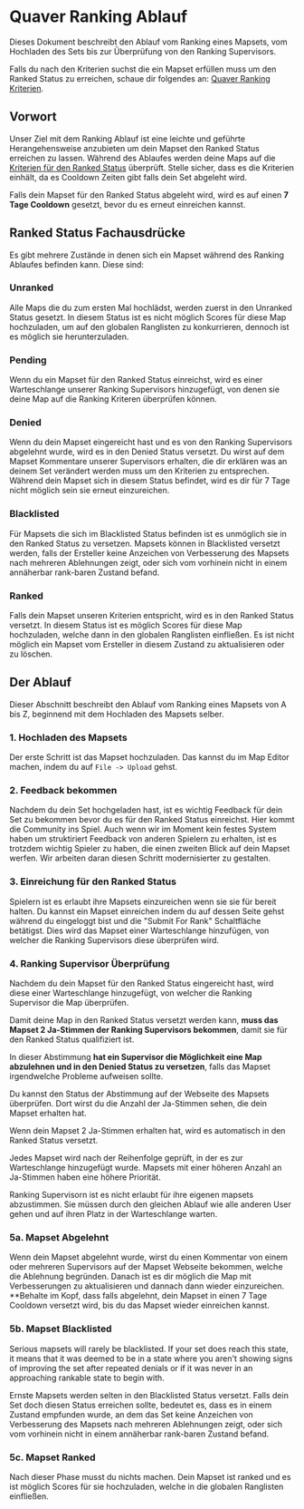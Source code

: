 # Quaver Ranking Ablauf

Dieses Dokument beschreibt den Ablauf vom Ranking eines Mapsets, vom Hochladen des Sets bis zur Überprüfung von den Ranking Supervisors.

Falls du nach den Kriterien suchst die ein Mapset erfüllen muss um den Ranked Status zu erreichen, schaue dir folgendes an: [Quaver Ranking Kriterien](/Ranking/Criteria).

## Vorwort

Unser Ziel mit dem Ranking Ablauf ist eine leichte und geführte Herangehensweise anzubieten um dein Mapset den Ranked Status erreichen zu lassen. Während des Ablaufes werden deine Maps auf die [Kriterien für den Ranked Status](/Ranking/Criteria) überprüft. Stelle sicher, dass es die Kriterien einhält, da es Cooldown Zeiten gibt falls dein Set abgeleht wird.

Falls dein Mapset für den Ranked Status abgeleht wird, wird es auf einen **7 Tage Cooldown** gesetzt, bevor du es erneut einreichen kannst.

## Ranked Status Fachausdrücke

Es gibt mehrere Zustände in denen sich ein Mapset während des Ranking Ablaufes befinden kann. Diese sind:

### Unranked

Alle Maps die du zum ersten Mal hochlädst, werden zuerst in den Unranked Status gesetzt. In diesem Status ist es nicht möglich Scores für diese Map hochzuladen, um auf den globalen Ranglisten zu konkurrieren, dennoch ist es möglich sie herunterzuladen.

### Pending

Wenn du ein Mapset für den Ranked Status einreichst, wird es einer Warteschlange unserer Ranking Supervisors hinzugefügt, von denen sie deine Map auf die Ranking Kriteren überprüfen können.

### Denied

Wenn du dein Mapset eingereicht hast und es von den Ranking Supervisors abgelehnt wurde, wird es in den Denied Status versetzt. Du wirst auf dem Mapset Kommentare unserer Supervisors erhalten, die dir erklären was an deinem Set verändert werden muss um den Kriterien zu entsprechen. Während dein Mapset sich in diesem Status befindet, wird es dir für 7 Tage nicht möglich sein sie erneut einzureichen.

### Blacklisted

Für Mapsets die sich im Blacklisted Status befinden ist es unmöglich sie in den Ranked Status zu versetzen. Mapsets können in Blacklisted versetzt werden, falls der Ersteller keine Anzeichen von Verbesserung des Mapsets nach mehreren Ablehnungen zeigt, oder sich vom vorhinein nicht in einem annäherbar rank-baren Zustand befand.

### Ranked

Falls dein Mapset unseren Kriterien entspricht, wird es in den Ranked Status versetzt. In diesem Status ist es möglich Scores für diese Map hochzuladen, welche dann in den globalen Ranglisten einfließen. Es ist nicht möglich ein Mapset vom Ersteller in diesem Zustand zu aktualisieren oder zu löschen.

## Der Ablauf

Dieser Abschnitt beschreibt den Ablauf vom Ranking eines Mapsets von A bis Z, beginnend mit dem Hochladen des Mapsets selber.

### 1. Hochladen des Mapsets

Der erste Schritt ist das Mapset hochzuladen. Das kannst du im Map Editor machen, indem du auf `File -> Upload` gehst.

### 2. Feedback bekommen

Nachdem du dein Set hochgeladen hast, ist es wichtig Feedback für dein Set zu bekommen bevor du es für den Ranked Status einreichst. Hier kommt die Community ins Spiel. Auch wenn wir im Moment kein festes System haben um struktiriert Feedback von anderen Spielern zu erhalten, ist es trotzdem wichtig Spieler zu haben, die einen zweiten Blick auf dein Mapset werfen. Wir arbeiten daran diesen Schritt modernisierter zu gestalten.

### 3. Einreichung für den Ranked Status

Spielern ist es erlaubt ihre Mapsets einzureichen wenn sie sie für bereit halten. Du kannst ein Mapset einreichen indem du auf dessen Seite gehst während du eingeloggt bist und die "Submit For Rank" Schaltfläche betätigst. Dies wird das Mapset einer Warteschlange hinzufügen, von welcher die Ranking Supervisors diese überprüfen wird.

### 4. Ranking Supervisor Überprüfung

Nachdem du dein Mapset für den Ranked Status eingereicht hast, wird diese einer Warteschlange hinzugefügt, von welcher die Ranking Supervisor die Map überprüfen.

Damit deine Map in den Ranked Status versetzt werden kann, **muss das Mapset 2 Ja-Stimmen der Ranking Supervisors bekommen**, damit sie für den Ranked Status qualifiziert ist.

In dieser Abstimmung **hat ein Supervisor die Möglichkeit eine Map abzulehnen und in den Denied Status zu versetzen**, falls das Mapset irgendwelche Probleme aufweisen sollte.

Du kannst den Status der Abstimmung auf der Webseite des Mapsets überprüfen. Dort wirst du die Anzahl der Ja-Stimmen sehen, die dein Mapset erhalten hat.

Wenn dein Mapset 2 Ja-Stimmen erhalten hat, wird es automatisch in den Ranked Status versetzt.

Jedes Mapset wird nach der Reihenfolge geprüft, in der es zur Warteschlange hinzugefügt wurde. Mapsets mit einer höheren Anzahl an Ja-Stimmen haben eine höhere Priorität.

Ranking Supervisorn ist es nicht erlaubt für ihre eigenen mapsets abzustimmen. Sie müssen durch den gleichen Ablauf wie alle anderen User gehen und auf ihren Platz in der Warteschlange warten.

### 5a. Mapset Abgelehnt

Wenn dein Mapset abgelehnt wurde, wirst du einen Kommentar von einem oder mehreren Supervisors auf der Mapset Webseite bekommen, welche die Ablehnung begründen. Danach ist es dir möglich die Map mit Verbesserungen zu aktualisieren und dannach dann wieder einzureichen. **Behalte im Kopf, dass falls abgelehnt, dein Mapset in einen 7 Tage Cooldown versetzt wird, bis du das Mapset wieder einreichen kannst.

### 5b. Mapset Blacklisted

Serious mapsets will rarely be blacklisted. If your set does reach this state, it means that it was deemed to be in a state where you aren't showing signs of improving the set after repeated denials or if it was never in an approaching rankable state to begin with. 

Ernste Mapsets werden selten in den Blacklisted Status versetzt. Falls dein Set doch diesen Status erreichen sollte, bedeutet es, dass es in einem Zustand empfunden wurde, an dem das Set keine Anzeichen von Verbesserung des Mapsets nach mehreren Ablehnungen zeigt, oder sich vom vorhinein nicht in einem annäherbar rank-baren Zustand befand.

### 5c. Mapset Ranked

Nach dieser Phase musst du nichts machen. Dein Mapset ist ranked und es ist möglich Scores für sie hochzuladen, welche in die globalen Ranglisten einfließen.
